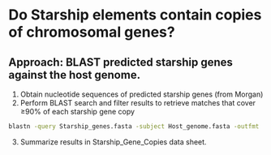 # Do Starship elements contain copies of chromosomal genes?
## Approach: BLAST predicted starship genes against the host genome.
1. Obtain nucleotide sequences of predicted starship genes (from Morgan)
2. Perform BLAST search and filter results to retrieve matches that cover ≥90% of each starship gene copy
```bash
blastn -query Starship_genes.fasta -subject Host_genome.fasta -outfmt '6 qseqid sseqid qlen pident length mismatch gapopen qstart qend sstart send evalue score' | awk '$5/$3 > 0.9' | sort -k1,1 -k4,4nr -k5,5n > Starship_gene_hits.BLAST
```
3. Summarize results in Starship_Gene_Copies data sheet.

